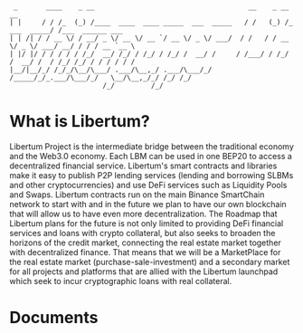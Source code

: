 <div class="snippet-clipboard-content notranslate position-relative overflow-auto"><pre class="notranslate"><code> 
 _       ____    _ __                                      __    _ __              __                
| |     / / /_  (_) /____  ____  ____ _____  ___  _____   / /   (_) /_  ___  _____/ /___  ______ ___ 
| | /| / / __ \/ / __/ _ \/ __ \/ __ `/ __ \/ _ \/ ___/  / /   / / __ \/ _ \/ ___/ __/ / / / __ `__ \
| |/ |/ / / / / / /_/  __/ /_/ / /_/ / /_/ /  __/ /     / /___/ / /_/ /  __/ /  / /_/ /_/ / / / / / /
|__/|__/_/ /_/_/\__/\___/ .___/\__,_/ .___/\___/_/     /_____/_/_.___/\___/_/   \__/\__,_/_/ /_/ /_/ 
                       /_/         /_/                                                              
</code></pre><div class="zeroclipboard-container position-absolute right-0 top-0">
 
# What is Libertum?
 
Libertum Project is the intermediate bridge between the traditional economy and the Web3.0 economy. Each LBM can be used in one BEP20 to access a decentralized financial service. Libertum's smart contracts and libraries make it easy to publish P2P lending services (lending and borrowing SLBMs and other cryptocurrencies) and use DeFi services such as Liquidity Pools and Swaps. Libertum contracts run on the main Binance SmartChain network to start with and in the future we plan to have our own blockchain that will allow us to have even more decentralization. The Roadmap that Libertum plans for the future is not only limited to providing DeFi financial services and loans with crypto collateral, but also seeks to broaden the horizons of the credit market, connecting the real estate market together with decentralized finance. That means that we will be a MarketPlace for the real estate market (purchase-sale-investment) and a secondary market for all projects and platforms that are allied with the Libertum launchpad which seek to incur cryptographic loans with real collateral.
# Documents
